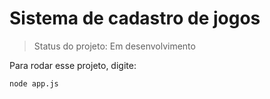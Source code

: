 <h1>Sistema de cadastro de jogos</h1>

>Status do projeto: Em desenvolvimento

Para rodar esse projeto, digite:

````
node app.js
